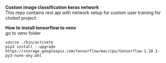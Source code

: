 **Custom image classification keras network**  
This repo contains rest api with network setup for custom user training for chobot project.   

**How to install tensorflow to venv**  
go to venv folder 
```
source ./bin/activate
pip3 install --upgrade https://storage.googleapis.com/tensorflow/mac/cpu/tensorflow-1.10.1-py3-none-any.whl
```